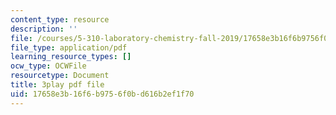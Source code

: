 ```yaml
---
content_type: resource
description: ''
file: /courses/5-310-laboratory-chemistry-fall-2019/17658e3b16f6b9756f0bd616b2ef1f70_yiSZecIWBIc.pdf
file_type: application/pdf
learning_resource_types: []
ocw_type: OCWFile
resourcetype: Document
title: 3play pdf file
uid: 17658e3b-16f6-b975-6f0b-d616b2ef1f70
---
```

